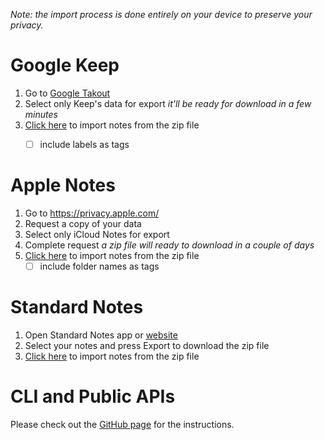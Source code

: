 
*Note: the import process is done entirely on your device to preserve your privacy.*

# Google Keep

1. Go to [Google Takout](https://takeout.google.com/)
2. Select only Keep's data for export
   *it'll be ready for download in a few minutes*
3. [Click here](#keep) to import notes from the zip file
   - [ ] include labels as tags


# Apple Notes

1. Go to https://privacy.apple.com/
2. Request a copy of your data
3. Select only iCloud Notes for export
4. Complete request
   *a zip file will ready to download in a couple of days*
5. [Click here](#apple) to import notes from the zip file
   - [ ] include folder names as tags

# Standard Notes

1. Open Standard Notes app or [website](https://app.standardnotes.com/)
2. Select your notes and press Export to download the zip file
3. [Click here](#standard) to import notes from the zip file

# CLI and Public APIs

Please check out the [GitHub page](https://github.com/computing-den/unforget?tab=readme-ov-file#public-apis---write-your-own-client) for the instructions.
